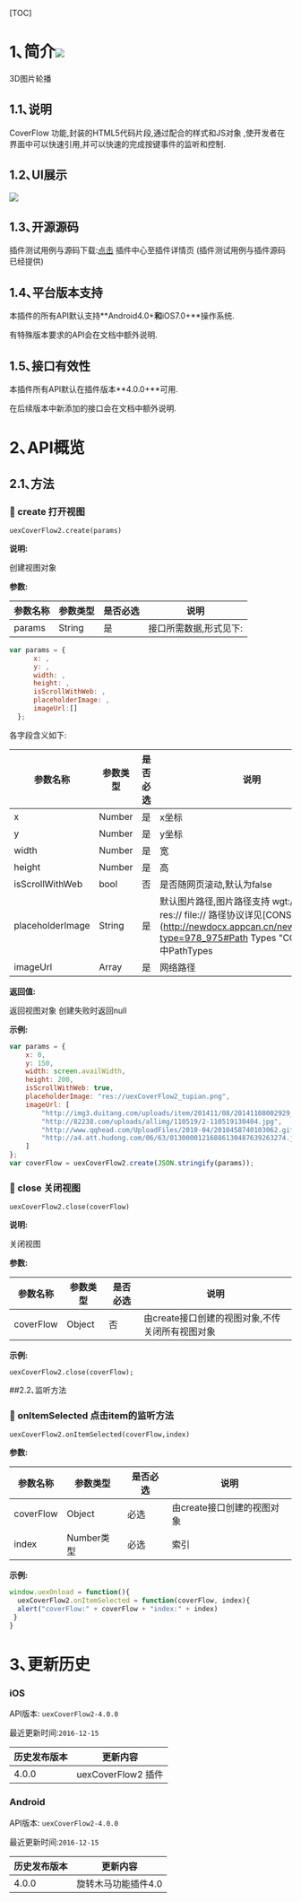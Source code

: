 [TOC]
# 1､简介[![](http://appcan-download.oss-cn-beijing.aliyuncs.com/%E5%85%AC%E6%B5%8B%2Fgf.png)]()
3D图片轮播
## 1.1､说明
CoverFlow 功能,封装的HTML5代码片段,通过配合的样式和JS对象 ,使开发者在界面中可以快速引用,并可以快速的完成按键事件的监听和控制.
## 1.2､UI展示

 ![](http://newdocx.appcan.cn/docximg/140050b2015n6c16e.png)
## 1.3､开源源码
插件测试用例与源码下载:[点击](http://plugin.appcan.cn/details.html?id=163_index) 插件中心至插件详情页 (插件测试用例与插件源码已经提供)
## 1.4､平台版本支持

本插件的所有API默认支持**Android4.0+**和**iOS7.0+**操作系统.

有特殊版本要求的API会在文档中额外说明.

## 1.5､接口有效性

本插件所有API默认在插件版本**4.0.0+**可用.

在后续版本中新添加的接口会在文档中额外说明.
# 2､API概览

## 2.1､方法

### 🍭 create 打开视图

`uexCoverFlow2.create(params)`

**说明:**

创建视图对象

**参数:**

| 参数名称   | 参数类型   | 是否必选 | 说明           |
| ------ | ------ | ---- | ------------ |
| params | String | 是    | 接口所需数据,形式见下: |

```javascript
var params = {                                    
      x: ,
      y: ,
      width: ,
      height: ,
      isScrollWithWeb: ,
      placeholderImage: ,
      imageUrl:[]
  };
```
各字段含义如下:

| 参数名称             | 参数类型   | 是否必选 | 说明                                       |
| ---------------- | ------ | ---- | ---------------------------------------- |
| x                | Number | 是    | x坐标                                      |
| y                | Number | 是    | y坐标                                      |
| width            | Number | 是    | 宽                                        |
| height           | Number | 是    | 高                                        |
| isScrollWithWeb  | bool   | 否    | 是否随网页滚动,默认为false                         |
| placeholderImage | String | 是    | 默认图片路径,图片路径支持 wgt:// wgts:// res:// file://  路径协议详见[CONSTANT](http://newdocx.appcan.cn/newdocx/docx?type=978_975#Path Types "CONSTANT")中PathTypes |
| imageUrl         | Array  | 是    | 网络路径                                     |

**返回值:**

返回视图对象 创建失败时返回null

**示例:**

```javascript
var params = {
    x: 0,
    y: 150,
    width: screen.availWidth,
    height: 200,
    isScrollWithWeb: true,
    placeholderImage: "res://uexCoverFlow2_tupian.png",
    imageUrl: [
        "http://img3.duitang.com/uploads/item/201411/08/20141108002929_dV5Ba.thumb.700_0.jpeg",
        "http://82238.com/uploads/allimg/110519/2-110519130404.jpg",
        "http://www.qqhead.com/UploadFiles/2010-04/2010458740103062.gif",
        "http://a4.att.hudong.com/06/63/01300001216886130487639263274.jpg"
    ]
};
var coverFlow = uexCoverFlow2.create(JSON.stringify(params));
```
### 🍭 close 关闭视图

`uexCoverFlow2.close(coverFlow)`

**说明:**

关闭视图

**参数:**

| 参数名称      | 参数类型   | 是否必选 | 说明                          |
| --------- | ------ | ---- | --------------------------- |
| coverFlow | Object | 否    | 由create接口创建的视图对象,不传关闭所有视图对象 |

**示例:**

```
uexCoverFlow2.close(coverFlow);
```
##2.2､监听方法

### 🍭 onItemSelected 点击item的监听方法

`uexCoverFlow2.onItemSelected(coverFlow,index)`

**参数:**

| 参数名称      | 参数类型     | 是否必选 | 说明               |
| --------- | -------- | ---- | ---------------- |
| coverFlow | Object   | 必选   | 由create接口创建的视图对象 |
| index     | Number类型 | 必选   | 索引               |

**示例:**

```javascript
window.uexOnload = function(){
  uexCoverFlow2.onItemSelected = function(coverFlow, index){
  alert("coverFlow:" + coverFlow + "index:" + index)
 }
}
```
# 3､更新历史

### iOS

API版本: `uexCoverFlow2-4.0.0`

最近更新时间:`2016-12-15`

| 历史发布版本 | 更新内容 |
| ----- | ----- |
| 4.0.0 | uexCoverFlow2 插件 |

### Android

API版本: `uexCoverFlow2-4.0.0`

最近更新时间:`2016-12-15`

| 历史发布版本 | 更新内容 |
| ----- | ----- |
| 4.0.0 | 旋转木马功能插件4.0 |
